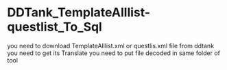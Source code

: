 # DDTank_TemplateAlllist-questlist_To_Sql
you need to download TemplateAlllist.xml or questlis.xml file from ddtank you need to get its Translate
you need to put file decoded in same folder of tool
